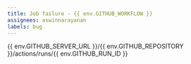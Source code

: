 ```yaml
---
title: Job failure - {{ env.GITHUB_WORKFLOW }}
assignees: aswinnarayanan
labels: bug
---
```

{{ env.GITHUB_SERVER_URL }}/{{ env.GITHUB_REPOSITORY }}/actions/runs/{{ env.GITHUB_RUN_ID }}